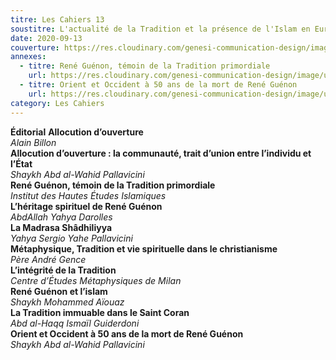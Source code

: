 ```yaml
---
titre: Les Cahiers 13
soustitre: L'actualité de la Tradition et la présence de l'Islam en Europe
date: 2020-09-13
couverture: https://res.cloudinary.com/genesi-communication-design/image/upload/v1606125409/ihei/couvertures/c13_ugjzbr.jpg
annexes:
  - titre: René Guénon, témoin de la Tradition primordiale
    url: https://res.cloudinary.com/genesi-communication-design/image/upload/v1606736139/ihei/PDF/Les%20Cahiers/Les%20Cahiers%2013/Rene-Guenon-temoin_hqf70w.pdf
  - titre: Orient et Occident à 50 ans de la mort de René Guénon
    url: https://res.cloudinary.com/genesi-communication-design/image/upload/v1606736138/ihei/PDF/Les%20Cahiers/Les%20Cahiers%2013/Orient-et-Occident_kvmevm.pdf
category: Les Cahiers
---
```

**Éditorial**
**Allocution d’ouverture**</br>
*Alain Billon*</br>
**Allocution d’ouverture&nbsp;: la communauté, trait d’union entre l’individu et l’État**</br>
*Shaykh Abd al-Wahid Pallavicini*</br>
**René Guénon, témoin de la Tradition primordiale**</br>
*Institut des Hautes Études Islamiques*</br>
**L’héritage spirituel de René Guénon**</br>
*AbdAllah Yahya Darolles*</br>
**La Madrasa Shâdhiliyya**</br>
*Yahya Sergio Yahe Pallavicini*</br>
**Métaphysique, Tradition et vie spirituelle dans le christianisme**</br>
*Père André Gence*</br>
**L’intégrité de la Tradition**</br>
*Centre d’Études Métaphysiques de Milan*</br>
**René Guénon et l’islam**</br>
*Shaykh Mohammed Aïouaz*</br>
**La Tradition immuable dans le Saint Coran**</br>
*Abd al-Haqq Ismaïl Guiderdoni*</br>
**Orient et Occident à 50 ans de la mort de René Guénon**</br>
*Shaykh Abd al-Wahid Pallavicini*
